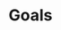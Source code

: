 ---
title: "Goals"
draft: false
slug: "goals"
weight: "2"
thumbnail: "illustrations/thumbnail_02.jpg"
mainpage: true
related: true

header: {
	titleimage: "illustrations/project-title_goals.png"
}

block_project: {
	bgcolor: "#f8f9ff",
	description: "(description coming soon)",
	work: [ 
		{class: "gallery-col-12", path: "illustrations/thumbnail_02.jpg"}
	]
}

---